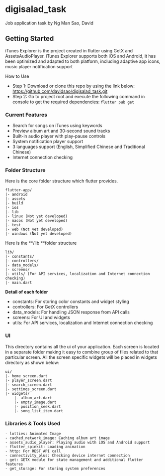 # digisalad_task
Job application task by Ng Man Sao, David
## Getting Started
iTunes Explorer is the project created in flutter using GetX and AssetsAudioPlayer. iTunes Explorer supports both iOS and Android, it has been optimized and adapted to both platform, including adaptive app icons, music player notification support

How to Use
- Step 1: Download or clone this repo by using the link below: https://github.com/davidsao/digisalad_task.git
- Step 2: Go to project root and execute the following command in console to get the required dependencies:
`flutter pub get `

### Current Features
- Search for songs on iTunes using keywords
- Preview album art and 30-second sound tracks
- Built-in audio player with play-pause controls
- System notification player support
- 3 languages support (English, Simplified Chinese and Traditional Chinese)
- Internet connection checking

### Folder Structure
Here is the core folder structure which flutter provides.

    flutter-app/
    |- android
	|- assets
    |- build
    |- ios
    |- lib
	|- linux (Not yet developed)
	|- macos (Not yet developed)
    |- test
	|- web (Not yet developed)
	|- windows (Not yet developed)

Here is the **/lib **folder structure

    lib/
    |- constants/
	|- controllers/
    |- data_models/
    |- screens/
    |- utils/ (For API services, localization and Internet connection checking)
	|- main.dart

**Detail of each folder**
- constants: For storing color constants and widget styling
- controllers: For GetX controllers
- data_models: For handling JSON response from API calls
- screens: For UI and widgets
- utils: For API services, localization and Internet connection checking

### UI
This directory contains all the ui of your application. Each screen is located in a separate folder making it easy to combine group of files related to that particular screen. All the screen specific widgets will be placed in widgets directory as shown below:

	ui/
	|- home_screen.dart
	|- player_screen.dart
	|- search_screen.dart
	|- settings_screen.dart
	|- widgets/
		|- album_art.dart
		|- empty_image.dart
		|- position_seek.dart
		|- song_list_item.dart

### Libraries & Tools Used

	- lotties: Animated Image
	- cached_network_image: Caching album art image
	- assets_audio_player: Playing audio with iOS and Android support
	- flutter_spinkit: Loading animation
	- http: For REST API call
	- connectivity_plus: Checking device internet connection
	- get: GETX module for state management and additional flutter features
	- get_storage: For storing system preferences
